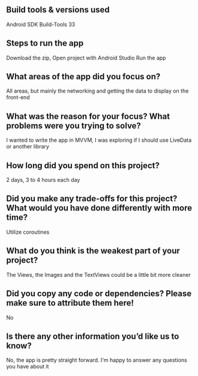 ## Build tools & versions used
Android SDK Build-Tools 33

## Steps to run the app
Download the zip,
Open project with Android Studio
Run the app

## What areas of the app did you focus on?
All areas, but mainly the networking and getting the data to display on the front-end

## What was the reason for your focus? What problems were you trying to solve?
I wanted to write the app in MVVM, I was exploring if I should use LiveData or another library

## How long did you spend on this project?
2 days, 3 to 4 hours each day

## Did you make any trade-offs for this project? What would you have done differently with more time?
Utilize coroutines

## What do you think is the weakest part of your project?
The Views, the Images and the TextViews could be a little bit more cleaner

## Did you copy any code or dependencies? Please make sure to attribute them here!
No

## Is there any other information you’d like us to know?
No, the app is pretty straight forward. I'm happy to answer any questions you have about it
